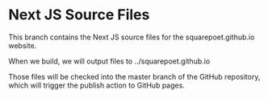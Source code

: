 # Next JS Source Files
This branch contains the Next JS source files for the squarepoet.github.io website.

When we build, we will output files to ../squarepoet.github.io

Those files will be checked into the master branch of the GitHub repository, which will trigger the publish action to GitHub pages.
